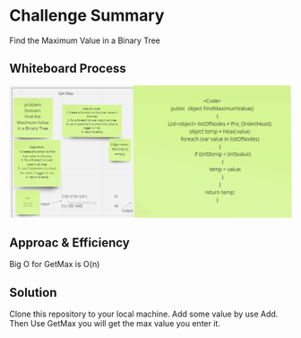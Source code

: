 # Challenge Summary

Find the Maximum Value in a Binary Tree

## Whiteboard Process

![](./maxx.png)

## Approac & Efficiency

Big O for GetMax is O(n)

## Solution

Clone this repository to your local machine.
Add some value by use Add.
Then Use GetMax you will get the max value you enter it.
